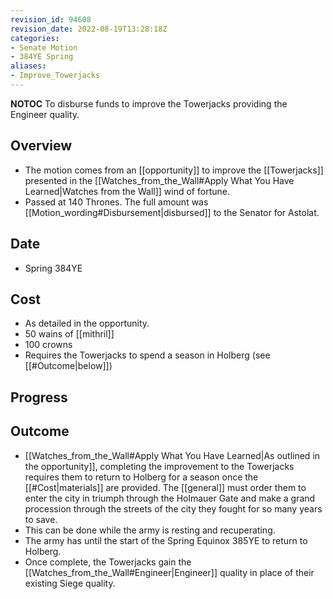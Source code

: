 ```yaml
---
revision_id: 94608
revision_date: 2022-08-19T13:28:18Z
categories:
- Senate Motion
- 384YE Spring
aliases:
- Improve_Towerjacks
---
```



__NOTOC__
To disburse funds to improve the Towerjacks providing the Engineer quality.
## Overview
* The motion comes from an [[opportunity]] to improve the [[Towerjacks]] presented in the [[Watches_from_the_Wall#Apply What You Have Learned|Watches from the Wall]] wind of fortune.
* Passed at 140 Thrones. The full amount was [[Motion_wording#Disbursement|disbursed]] to the Senator for Astolat.
## Date
* Spring 384YE
## Cost
* As detailed in the opportunity.
* 50 wains of [[mithril]]
* 100 crowns
* Requires the Towerjacks to spend a season in Holberg (see [[#Outcome|below]])
## Progress

## Outcome
* [[Watches_from_the_Wall#Apply What You Have Learned|As outlined in the opportunity]], completing the improvement to the Towerjacks requires them to return to Holberg for a season once the [[#Cost|materials]] are provided. The [[general]] must order them to enter the city in triumph through the Holmauer Gate and make a grand procession through the streets of the city they fought for so many years to save. 
* This can be done while the army is resting and recuperating.
* The army has until the start of the Spring Equinox 385YE to return to Holberg.
* Once complete, the Towerjacks gain the [[Watches_from_the_Wall#Engineer|Engineer]] quality in place of their existing Siege quality.